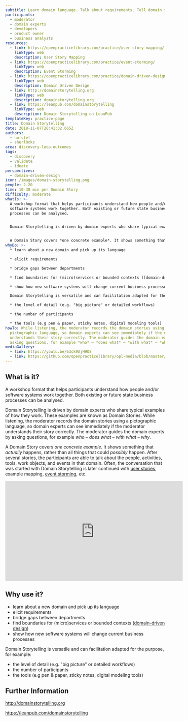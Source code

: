 ```yaml
---
subtitle: Learn domain language. Talk about requirements. Tell domain stories.
participants:
  - moderator
  - domain experts
  - developers
  - product owner
  - business analysts
resources:
  - link: https://openpracticelibrary.com/practice/user-story-mapping/
    linkType: web
    description: User Story Mapping
  - link: https://openpracticelibrary.com/practice/event-storming/
    linkType: web
    description: Event Storming
  - link: https://openpracticelibrary.com/practice/domain-driven-design/
    linkType: web
    description: Domain Driven Design
  - link: http://domainstorytelling.org
    linkType: web
    description: domainstorytelling.org
  - link: https://leanpub.com/domainstorytelling
    linkType: web
    description: Domain Storytelling on LeanPub
templateKey: practice-page
title: Domain Storytelling
date: 2018-11-07T20:41:32.665Z
authors:
  - hofstef
  - sherl0cks
area: discovery-loop-outcomes
tags:
  - discovery
  - validate
  - ideate
perspectives:
  - domain-driven-design
icon: /images/domain-storytelling.png
people: 2-20
time: 10-30 min per Domain Story
difficulty: moderate
whatIs: >-
  A workshop format that helps participants understand how people and/or
  software systems work together. Both existing or future state business
  processes can be analysed.


  Domain Storytelling is driven by domain experts who share typical examples of how they work. These examples are known as Domain Stories. While listening, the moderator records the domain stories using a pictographic language, so domain experts can see immediately if the moderator understands their story correctly. The moderator guides the domain experts by asking questions, for example *who* – *does what* – *with what* – *why*.


  A Domain Story covers *one concrete example*. It shows something that *actually* happens, rather than all things that could *possibly* happen. After several stories, the participants are able to talk about the people, activities, tools, work objects, and events in that domain.  Often, the conversation that was started with Domain Storytelling is later continued with [user stories](https://openpracticelibrary.com/practice/user-story-mapping/), example mapping, [event storming](https://openpracticelibrary.com/practice/event-storming/), etc.
whyDo: >-
  * learn about a new domain and pick up its language

  * elicit requirements

  * bridge gaps between departments

  * find boundaries for (micro)services or bounded contexts ([domain-driven design](https://openpracticelibrary.com/practice/domain-driven-design/))

  * show how new software systems will change current business processes

  Domain Storytelling is versatile and can facilitation adapted for the purpose, for example:

  * the level of detail (e.g. "big picture" or detailed workflows)

  * the number of participants

  * the tools (e.g pen & paper, sticky notes, digital modeling tools)
howTo: While listening, the moderator records the domain stories using a
  pictographic language, so domain experts can see immediately if the moderator
  understands their story correctly. The moderator guides the domain experts by
  asking questions, for example *who* – *does what* – *with what* – *why*.
mediaGallery:
  - link: https://youtu.be/63ck9AjH9O8
  - link: https://github.com/openpracticelibrary/opl-media/blob/master/images/domain%20storytelling.png?raw=true
---
```

## What is it?

A workshop format that helps participants understand how people and/or software systems work together. Both existing or future state business processes can be analysed.

Domain Storytelling is driven by domain experts who share typical examples of how they work. These examples are known as Domain Stories. While listening, the moderator records the domain stories using a pictographic language, so domain experts can see immediately if the moderator understands their story correctly. The moderator guides the domain experts by asking questions, for example *who* – *does what* – *with what* – *why*.

A Domain Story covers *one concrete example*. It shows something that *actually* happens, rather than all things that could *possibly* happen. After several stories, the participants are able to talk about the people, activities, tools, work objects, and events in that domain.  Often, the conversation that was started with Domain Storytelling is later continued with [user stories](https://openpracticelibrary.com/practice/user-story-mapping/), example mapping, [event storming](https://openpracticelibrary.com/practice/event-storming/), etc.

<iframe width="560" height="315" src="https://www.youtube.com/embed/63ck9AjH9O8" frameborder="0" allow="accelerometer; autoplay; encrypted-media; gyroscope; picture-in-picture" allowfullscreen></iframe>

## Why use it?

* learn about a new domain and pick up its language
* elicit requirements
* bridge gaps between departments
* find boundaries for (micro)services or bounded contexts ([domain-driven design](https://openpracticelibrary.com/practice/domain-driven-design/))
* show how new software systems will change current business processes

Domain Storytelling is versatile and can facilitation adapted for the purpose, for example:

* the level of detail (e.g. "big picture" or detailed workflows)
* the number of participants
* the tools (e.g pen & paper, sticky notes, digital modeling tools)

## Further Information

http://domainstorytelling.org

https://leanpub.com/domainstorytelling
